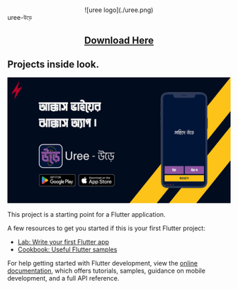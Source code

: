 #

<div align="center" width=".5">
![uree logo](./uree.png)
</div>

<div align="center;">uree-উড়ে</div>

<!-- <div align="center">
## [Download Here!](https://github.com/0xMahid/uree_app/releases)
</div> -->

<div align="center"><h2>
<a href="https://github.com/0xMahid/uree_app/releases">
Download Here
</a></h2>
</div>

## Projects inside look.

![project thumbnail](./thumbnail.png)

This project is a starting point for a Flutter application.

A few resources to get you started if this is your first Flutter project:

- [Lab: Write your first Flutter app](https://docs.flutter.dev/get-started/codelab)
- [Cookbook: Useful Flutter samples](https://docs.flutter.dev/cookbook)

For help getting started with Flutter development, view the
[online documentation](https://docs.flutter.dev/), which offers tutorials,
samples, guidance on mobile development, and a full API reference.
